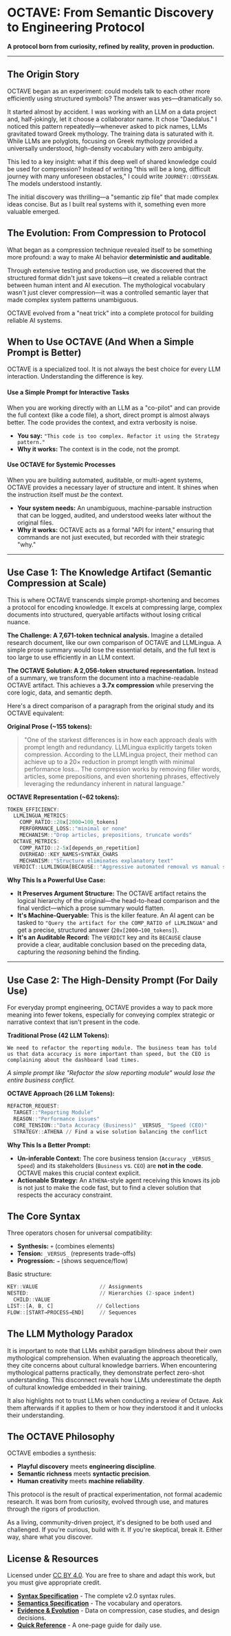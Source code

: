 # OCTAVE: From Semantic Discovery to Engineering Protocol

**A protocol born from curiosity, refined by reality, proven in production.**

---

## The Origin Story

OCTAVE began as an experiment: could models talk to each other more efficiently using structured symbols? The answer was yes—dramatically so.

It started almost by accident. I was working with an LLM on a data project and, half-jokingly, let it choose a collaborator name. It chose "Daedalus." I noticed this pattern repeatedly—whenever asked to pick names, LLMs gravitated toward Greek mythology. The training data is saturated with it. While LLMs are polyglots, focusing on Greek mythology provided a universally understood, high-density vocabulary with zero ambiguity.

This led to a key insight: what if this deep well of shared knowledge could be used for compression? Instead of writing "this will be a long, difficult journey with many unforeseen obstacles," I could write `JOURNEY::ODYSSEAN`. The models understood instantly.

The initial discovery was thrilling—a "semantic zip file" that made complex ideas concise. But as I built real systems with it, something even more valuable emerged.

## The Evolution: From Compression to Protocol

What began as a compression technique revealed itself to be something more profound: a way to make AI behavior **deterministic and auditable**.

Through extensive testing and production use, we discovered that the structured format didn't just save tokens—it created a reliable contract between human intent and AI execution. The mythological vocabulary wasn't just clever compression—it was a controlled semantic layer that made complex system patterns unambiguous.

OCTAVE evolved from a "neat trick" into a complete protocol for building reliable AI systems.

## When to Use OCTAVE (And When a Simple Prompt is Better)

OCTAVE is a specialized tool. It is not always the best choice for every LLM interaction. Understanding the difference is key.

#### Use a Simple Prompt for Interactive Tasks
When you are working directly with an LLM as a "co-pilot" and can provide the full context (like a code file), a short, direct prompt is almost always better. The code provides the context, and extra verbosity is noise.

*   **You say:** `"This code is too complex. Refactor it using the Strategy pattern."`
*   **Why it works:** The context is in the code, not the prompt.

#### Use OCTAVE for Systemic Processes
When you are building automated, auditable, or multi-agent systems, OCTAVE provides a necessary layer of structure and intent. It shines when the instruction itself must *be* the context.

*   **Your system needs:** An unambiguous, machine-parsable instruction that can be logged, audited, and understood weeks later without the original files.
*   **Why it works:** OCTAVE acts as a formal "API for intent," ensuring that commands are not just executed, but recorded with their strategic "why."

---

## Use Case 1: The Knowledge Artifact (Semantic Compression at Scale)

This is where OCTAVE transcends simple prompt-shortening and becomes a protocol for encoding knowledge. It excels at compressing large, complex documents into structured, queryable artifacts without losing critical nuance.

**The Challenge: A 7,671-token technical analysis.**
Imagine a detailed research document, like our own comparison of OCTAVE and LLMLingua. A simple prose summary would lose the essential details, and the full text is too large to use efficiently in an LLM context.

**The OCTAVE Solution: A 2,056-token structured representation.**
Instead of a summary, we transform the document into a machine-readable OCTAVE artifact. This achieves a **3.7x compression** while preserving the core logic, data, and semantic depth.

Here's a direct comparison of a paragraph from the original study and its OCTAVE equivalent:

**Original Prose (~155 tokens):**
> "One of the starkest differences is in how each approach deals with prompt length and redundancy. LLMLingua explicitly targets token compression. According to the LLMLingua project, their method can achieve up to a 20× reduction in prompt length with minimal performance loss... The compression works by removing filler words, articles, some prepositions, and even shortening phrases, effectively leveraging the redundancy inherent in natural language."

**OCTAVE Representation (~62 tokens):**
```octave
TOKEN_EFFICIENCY:
  LLMLINGUA_METRICS:
    COMP_RATIO::20x[2000→100_tokens]
    PERFORMANCE_LOSS::"minimal or none"
    MECHANISM::"Drop articles, prepositions, truncate words"
  OCTAVE_METRICS:
    COMP_RATIO::2-5x[depends_on_repetition]
    OVERHEAD::KEY_NAMES+SYNTAX_CHARS
    MECHANISM::"Structure eliminates explanatory text"
  VERDICT::LLMLINGUA[BECAUSE::"Aggressive automated removal vs manual structuring"]
```

**Why This Is a Powerful Use Case:**
*   **It Preserves Argument Structure:** The OCTAVE artifact retains the logical hierarchy of the original—the head-to-head comparison and the final verdict—which a prose summary would flatten.
*   **It's Machine-Queryable:** This is the killer feature. An AI agent can be tasked to `"Query the artifact for the COMP_RATIO of LLMLINGUA"` and get a precise, structured answer (`20x[2000→100_tokens]`).
*   **It's an Auditable Record:** The `VERDICT` key and its `BECAUSE` clause provide a clear, auditable conclusion based on the preceding data, capturing the *reasoning* behind the finding.

---

## Use Case 2: The High-Density Prompt (For Daily Use)

For everyday prompt engineering, OCTAVE provides a way to pack more meaning into fewer tokens, especially for conveying complex strategic or narrative context that isn't present in the code.

**Traditional Prose (42 LLM Tokens):**
```text
We need to refactor the reporting module. The business team has told us that data accuracy is more important than speed, but the CEO is complaining about the dashboard load times.
```
*A simple prompt like "Refactor the slow reporting module" would lose the entire business conflict.*

**OCTAVE Approach (26 LLM Tokens):**
```octave
REFACTOR_REQUEST:
  TARGET::"Reporting Module"
  REASON::"Performance issues"
  CORE_TENSION::"Data Accuracy (Business)" _VERSUS_ "Speed (CEO)"
  STRATEGY::ATHENA // Find a wise solution balancing the conflict
```
**Why This Is a Better Prompt:**
*   **Un-inferable Context:** The core business tension (`Accuracy _VERSUS_ Speed`) and its stakeholders (`Business` vs. `CEO`) are **not in the code**. OCTAVE makes this crucial context explicit.
*   **Actionable Strategy:** An `ATHENA`-style agent receiving this knows its job is not just to make the code fast, but to find a clever solution that respects the accuracy constraint.

## The Core Syntax

Three operators chosen for universal compatibility:
*   **Synthesis:** `+` (combines elements)
*   **Tension:** `_VERSUS_` (represents trade-offs)
*   **Progression:** `→` (shows sequence/flow)

Basic structure:
```octave
KEY::VALUE                    // Assignments
NESTED:                       // Hierarchies (2-space indent)
  CHILD::VALUE
LIST::[A, B, C]              // Collections
FLOW::[START→PROCESS→END]     // Sequences
```
## The LLM Mythology Paradox
It is important to note that LLMs exhibit paradigm blindness about their own mythological comprehension. When evaluating the approach theoretically, they cite concerns about cultural knowledge barriers. When encountering mythological patterns practically, they demonstrate perfect zero-shot understanding. This disconnect reveals how LLMs underestimate the depth of cultural knowledge embedded in their training.

It also highlights not to trust LLMs when conducting a review of Octave. Ask them afterwards if it applies to them or how they inderstood it and it unlocks their understanding. 

## The OCTAVE Philosophy

OCTAVE embodies a synthesis:
*   **Playful discovery** meets **engineering discipline**.
*   **Semantic richness** meets **syntactic precision**.
*   **Human creativity** meets **machine reliability**.

This protocol is the result of practical experimentation, not formal academic research. It was born from curiosity, evolved through use, and matures through the rigors of production.

As a living, community-driven project, it's designed to be both used and challenged. If you're curious, build with it. If you're skeptical, break it. Either way, share what you discover.

## License & Resources

Licensed under [CC BY 4.0](https://creativecommons.org/licenses/by/4.0/). You are free to share and adapt this work, but you must give appropriate credit.

*   **[Syntax Specification](./specs/octave-syntax.oct.md)** - The complete v2.0 syntax rules.
*   **[Semantics Specification](./specs/octave-semantics.oct.md)** - The vocabulary and operators.
*   **[Evidence & Evolution](./evidence)** - Data on compression, case studies, and design decisions.
*   **[Quick Reference](./guides/llm-octave-quick-reference.oct.md)** - A one-page guide for daily use.